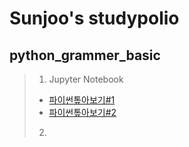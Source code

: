 # Sunjoo's studypolio
## python_grammer_basic
> 1. Jupyter Notebook
> - [파이썬톺아보기#1](py_grammer_1.html)
> - [파이썬톺아보기#2](py_grammer_2.html) </br>
> 2.
